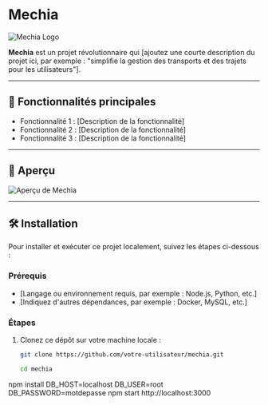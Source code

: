 # Mechia

![Mechia Logo](./assets/mechia_logo.png)

**Mechia** est un projet révolutionnaire qui [ajoutez une courte description du projet ici, par exemple : "simplifie la gestion des transports et des trajets pour les utilisateurs"]. 

---

## 🚀 Fonctionnalités principales

- Fonctionnalité 1 : [Description de la fonctionnalité]
- Fonctionnalité 2 : [Description de la fonctionnalité]
- Fonctionnalité 3 : [Description de la fonctionnalité]

---

## 📸 Aperçu

![Aperçu de Mechia](./assets/preview.png)

---

## 🛠️ Installation

Pour installer et exécuter ce projet localement, suivez les étapes ci-dessous :

### Prérequis

- [Langage ou environnement requis, par exemple : Node.js, Python, etc.]
- [Indiquez d'autres dépendances, par exemple : Docker, MySQL, etc.]

### Étapes

1. Clonez ce dépôt sur votre machine locale :

   ```bash
   git clone https://github.com/votre-utilisateur/mechia.git

   cd mechia
npm install
DB_HOST=localhost
DB_USER=root
DB_PASSWORD=motdepasse
npm start
http://localhost:3000

